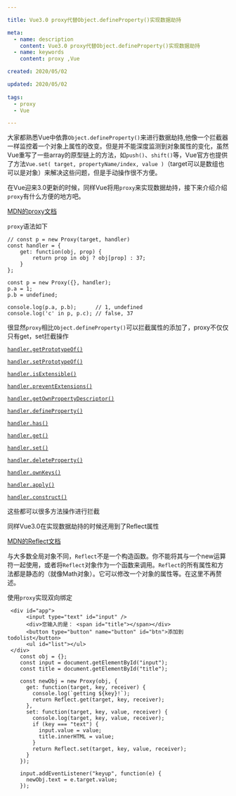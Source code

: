 ```yaml
---

title: Vue3.0 proxy代替Object.defineProperty()实现数据劫持

meta:
  - name: description
    content: Vue3.0 proxy代替Object.defineProperty()实现数据劫持
  - name: keywords
    content: proxy ,Vue 

created: 2020/05/02

updated: 2020/05/02
 
tags:
  - proxy
  - Vue

---
```



大家都熟悉Vue中依靠`Object.defineProperty()`来进行数据劫持,他像一个拦截器一样监控着一个对象上属性的改变。但是并不能深度监测到对象属性的变化，虽然Vue重写了一些array的原型链上的方法，如`push()`、`shift()`等，Vue官方也提供了方法`Vue.set( target, propertyName/index, value )`（target可以是数组也可以是对象）来解决这些问题，但是手动操作很不方便。

在Vue迎来3.0更新的时候，同样Vue将用`proxy`来实现数据劫持，接下来介绍介绍`proxy`有什么方便的地方吧。

[MDN的proxy文档](https://developer.mozilla.org/zh-CN/docs/Web/JavaScript/Reference/Global_Objects/Proxy)

`proxy`语法如下 

```
// const p = new Proxy(target, handler)
const handler = {
    get: function(obj, prop) {
        return prop in obj ? obj[prop] : 37;
    }
};

const p = new Proxy({}, handler);
p.a = 1;
p.b = undefined;

console.log(p.a, p.b);      // 1, undefined
console.log('c' in p, p.c); // false, 37
```

很显然`proxy`相比`Object.defineProperty()`可以拦截属性的添加了，proxy不仅仅只有get，set拦截操作

[`handler.getPrototypeOf()`](https://developer.mozilla.org/zh-CN/docs/Web/JavaScript/Reference/Global_Objects/Proxy/handler/getPrototypeOf)

[`handler.setPrototypeOf()`](https://developer.mozilla.org/zh-CN/docs/Web/JavaScript/Reference/Global_Objects/Proxy/handler/setPrototypeOf)

[`handler.isExtensible()`](https://developer.mozilla.org/zh-CN/docs/Web/JavaScript/Reference/Global_Objects/Proxy/handler/isExtensible)

[`handler.preventExtensions()`](https://developer.mozilla.org/zh-CN/docs/Web/JavaScript/Reference/Global_Objects/Proxy/handler/preventExtensions)

[`handler.getOwnPropertyDescriptor()`](https://developer.mozilla.org/zh-CN/docs/Web/JavaScript/Reference/Global_Objects/Proxy/handler/getOwnPropertyDescriptor)

[`handler.defineProperty()`](https://developer.mozilla.org/zh-CN/docs/Web/JavaScript/Reference/Global_Objects/Proxy/handler/defineProperty)

[`handler.has()`](https://developer.mozilla.org/zh-CN/docs/Web/JavaScript/Reference/Global_Objects/Proxy/handler/has)

[`handler.get()`](https://developer.mozilla.org/zh-CN/docs/Web/JavaScript/Reference/Global_Objects/Proxy/handler/get)

[`handler.set()`](https://developer.mozilla.org/zh-CN/docs/Web/JavaScript/Reference/Global_Objects/Proxy/handler/set)

[`handler.deleteProperty()`](https://developer.mozilla.org/zh-CN/docs/Web/JavaScript/Reference/Global_Objects/Proxy/handler/deleteProperty)

[`handler.ownKeys()`](https://developer.mozilla.org/zh-CN/docs/Web/JavaScript/Reference/Global_Objects/Proxy/handler/ownKeys)

[`handler.apply()`](https://developer.mozilla.org/zh-CN/docs/Web/JavaScript/Reference/Global_Objects/Proxy/handler/apply)

[`handler.construct()`](https://developer.mozilla.org/zh-CN/docs/Web/JavaScript/Reference/Global_Objects/Proxy/handler/construct)

这些都可以很多方法操作进行拦截

同样Vue3.0在实现数据劫持的时候还用到了Reflect属性

[MDN的Reflect文档](https://developer.mozilla.org/zh-CN/docs/Web/JavaScript/Reference/Global_Objects/Reflect)

与大多数全局对象不同，`Reflect`不是一个构造函数。你不能将其与一个new运算符一起使用，或者将`Reflect`对象作为一个函数来调用。`Reflect`的所有属性和方法都是静态的（就像Math对象）。它可以修改一个对象的属性等。在这里不再赘述。

使用`proxy`实现双向绑定

```
 <div id="app">
      <input type="text" id="input" />
      <div>您输入的是： <span id="title"></span></div>
      <button type="button" name="button" id="btn">添加到todolist</button>
      <ul id="list"></ul>
 </div>
    const obj = {};
    const input = document.getElementById("input");
    const title = document.getElementById("title");
    
    const newObj = new Proxy(obj, {
      get: function(target, key, receiver) {
        console.log(`getting ${key}!`);
        return Reflect.get(target, key, receiver);
      },
      set: function(target, key, value, receiver) {
        console.log(target, key, value, receiver);
        if (key === "text") {
          input.value = value;
          title.innerHTML = value;
        }
        return Reflect.set(target, key, value, receiver);
      }
    });

    input.addEventListener("keyup", function(e) {
      newObj.text = e.target.value;
    });
 

```

